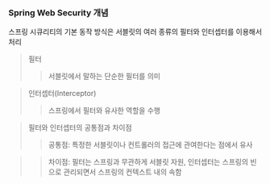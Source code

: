 ### Spring Web Security 개념

스프링 시큐리티의 기본 동작 방식은 서블릿의 여러 종류의 필터와 인터셉터를 이용해서 처리
> 필터
>> 서블릿에서 말하는 단순한 필터를 의미

> 인터셉터(Interceptor)
>> 스프링에서 필터와 유사한 역할을 수행

>필터와 인터셉터의 공통점과 차이점
>> 공통점: 특정한 서블릿이나 컨트롤러의 접근에 관여한다는 점에서 유사

>> 차이점: 필터는 스프링과 무관하게 서블릿 자원, 인터셉터는 스프링의 빈으로 관리되면서 스프링의 컨텍스트 내의 속함

